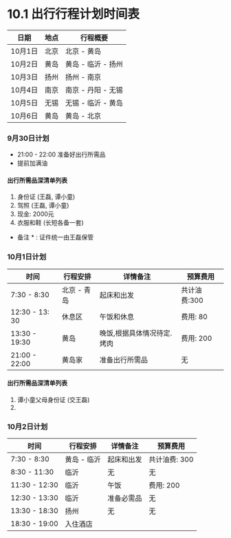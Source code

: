 # 10.1 出行行程计划时间表


日期 | 地点 | 行程概要
-----|-----|----
10月1日 | 北京 | 北京 - 黄岛
10月2日 | 黄岛 | 黄岛 - 临沂 - 扬州
10月3日 | 扬州 | 扬州 - 南京
10月4日 | 南京 | 南京 - 丹阳 - 无锡
10月5日 | 无锡 | 无锡 - 临沂 - 黄岛
10月6日 | 黄岛 | 黄岛 - 北京


### 9月30日计划
* 21:00 - 22:00 准备好出行所需品
* 提前加满油


#### 出行所需品深清单列表
1. 身份证 (王磊, 谭小童)
1. 驾照 (王磊, 谭小童)
1. 现金: 2000元
1. 衣服和鞋 (长短各备一套)

* 备注 * : 证件统一由王磊保管

### 10月1日计划
时间 | 行程安排 | 详情备注 | 预算费用
-----|--------|---------|-------
7:30 - 8:30 | 北京 - 青岛 | 起床和出发 | 共计油费:300 
12:30 - 13: 30 | 休息区 | 午饭和休息 | 费用: 80
13:30 - 19:30 | 黄岛 | 晚饭,根据具体情况待定. 烤肉 | 费用: 200
21:00 - 22:00 | 黄岛家 | 准备出行所需品| 无


#### 出行所需品深清单列表
1. 谭小童父母身份证 (交王磊)
1. 


### 10月2日计划

时间 | 行程安排 | 详情备注 | 预算费用
-----|--------|---------|-------
7:30 - 8:30 | 黄岛 - 临沂 | 起床和出发 | 共计油费: 300
8:30 - 11:30 | 临沂 | 无 | 无
11:30 - 12:30 | 临沂 | 午饭 | 费用: 200
12:30 - 13:30 | 临沂 | 准备必需品 | 无
13:30 - 18:30 | 扬州 | 无 | 无 |
18:30 - 19:00 | 入住酒店 | 
